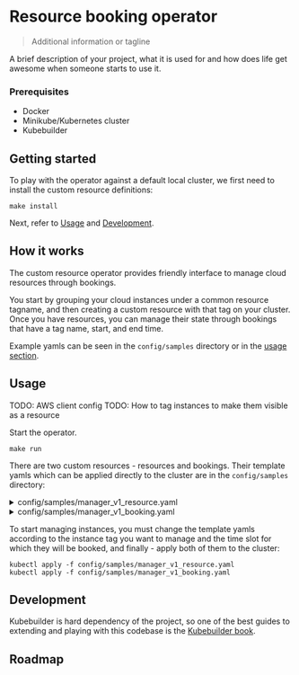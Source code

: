 # Resource booking operator
> Additional information or tagline

A brief description of your project, what it is used for and how does life get
awesome when someone starts to use it.

### Prerequisites
- Docker
- Minikube/Kubernetes cluster
- Kubebuilder

## Getting started

To play with the operator against a default local cluster, we first need to install the custom resource definitions:

```
make install
```

Next, refer to [Usage](#usage) and [Development](#development).

## How it works
The custom resource operator provides friendly interface to manage cloud resources through bookings.  

You start by grouping your cloud instances under a common resource tagname, and then creating a custom resource with that tag on your cluster. Once you have resources, you can manage their state through bookings that have a tag name, start, and end time.

Example yamls can be seen in the `config/samples` directory or in the [usage section](#usage).

## Usage

TODO: AWS client config
TODO: How to tag instances to make them visible as a resource

Start the operator.
```
make run
```

There are two custom resources - resources and bookings. Their template yamls which can be applied directly to the cluster are in the `config/samples` directory:

<details><summary>config/samples/manager_v1_resource.yaml</summary>
<p>

```yaml
apiVersion: manager.kotaico.de/v1
kind: Resource
metadata:
  labels:
    app.kubernetes.io/name: resource
    app.kubernetes.io/instance: web
    app.kubernetes.io/part-of: resource-booking-operator
    app.kuberentes.io/managed-by: kustomize
    app.kubernetes.io/created-by: resource-booking-operator
  name: web
spec:
  tag: web
  booked: false
```

</p>
</details>


<details><summary>config/samples/manager_v1_booking.yaml</summary>
<p>

```yaml
apiVersion: manager.kotaico.de/v1
kind: Booking
metadata:
  labels:
    app.kubernetes.io/name: booking
    app.kubernetes.io/instance: booking-sample
    app.kubernetes.io/part-of: resource-booking-operator
    app.kuberentes.io/managed-by: kustomize
    app.kubernetes.io/created-by: resource-booking-operator
  name: booking-sample
spec:
  resource_name: web
  start_at: 2006-01-02T15:04:05Z
  end_at: 2006-01-02T15:04:05Z
```

</p>
</details>

To start managing instances, you must change the template yamls according to the instance tag you want to manage and the time slot for which they will be booked, and finally - apply both of them to the cluster:

```
kubectl apply -f config/samples/manager_v1_resource.yaml
kubectl apply -f config/samples/manager_v1_booking.yaml
```

## Development
Kubebuilder is hard dependency of the project, so one of the best guides to extending and playing with this codebase is the [Kubebuilder book](https://book.kubebuilder.io/).

## Roadmap
